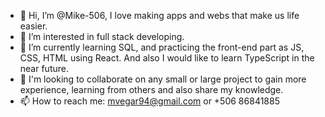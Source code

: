- 👋 Hi, I’m @Mike-506, I love making apps and webs that make us life easier.
- 👀 I’m interested in full stack developing.
- 🌱 I’m currently learning SQL, and practicing the front-end part as JS, CSS, HTML using React. And also I would like to learn TypeScript in the near future.
- 💞️ I'm looking to collaborate on any small or large project to gain more experience, learning from others and also share my knowledge.
- 📫 How to reach me: mvegar94@gmail.com or +506 86841885

<!---
Mike-506/Mike-506 is a ✨ special ✨ repository because its `README.md` (this file) appears on your GitHub profile.
You can click the Preview link to take a look at your changes.
--->
